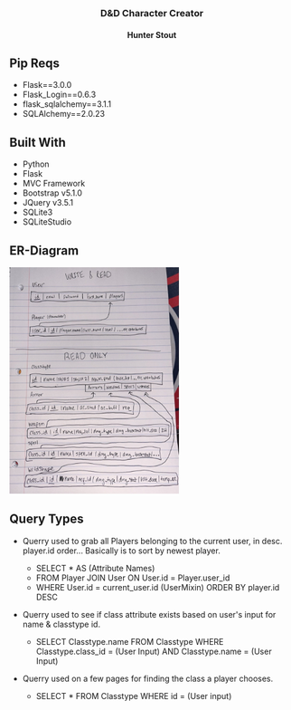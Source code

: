 <!-- Project Intro -->
<br />
<div align="center">
  <h3 align="center">D&D Character Creator</h3>
  <h4 align="center">Hunter Stout</h3>
</div>

## Pip Reqs

* Flask==3.0.0
* Flask_Login==0.6.3
* flask_sqlalchemy==3.1.1
* SQLAlchemy==2.0.23

## Built With

* Python
* Flask
* MVC Framework
* Bootstrap v5.1.0
* JQuery v3.5.1
* SQLite3
* SQLiteStudio

## ER-Diagram

<img src="README-images/erdiagram.png" title="ER-Diagram" height="400px" width="300px">
<br>

## Query Types

* Querry used to grab all Players belonging to the current user, in desc. player.id order... Basically is to sort by newest player.
  * SELECT * AS (Attribute Names) 
  * FROM Player JOIN User ON User.id = Player.user_id
  * WHERE User.id = current_user.id (UserMixin) ORDER BY player.id DESC

* Querry used to see if class attribute exists based on user's input for name & classtype id.
  * SELECT Classtype.name FROM Classtype WHERE Classtype.class_id = (User Input) AND Classtype.name = (User Input)

* Querry used on a few pages for finding the class a player chooses.
  * SELECT * FROM Classtype WHERE id = (User input)

